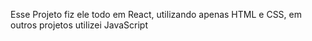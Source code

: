 Esse Projeto fiz ele todo em React, utilizando apenas HTML e CSS, em outros projetos utilizei JavaScript
